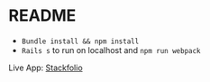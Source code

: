 # README

* `Bundle install && npm install`
* `Rails s` to run on localhost and `npm run webpack`

Live App: <a href="https://stackfolio.herokuapp.com/#/signup">Stackfolio</a>
